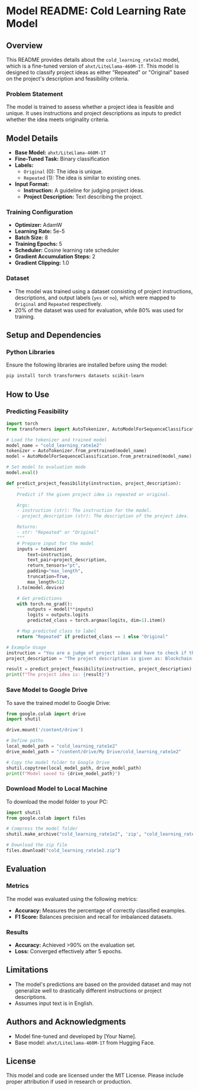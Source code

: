# Model README: Cold Learning Rate Model

## Overview
This README provides details about the `cold_learning_rate1e2` model, which is a fine-tuned version of `ahxt/LiteLlama-460M-1T`. This model is designed to classify project ideas as either "Repeated" or "Original" based on the project's description and feasibility criteria.

### Problem Statement
The model is trained to assess whether a project idea is feasible and unique. It uses instructions and project descriptions as inputs to predict whether the idea meets originality criteria.

## Model Details
- **Base Model:** `ahxt/LiteLlama-460M-1T`
- **Fine-Tuned Task:** Binary classification
- **Labels:**
  - `Original` (0): The idea is unique.
  - `Repeated` (1): The idea is similar to existing ones.
- **Input Format:**
  - **Instruction:** A guideline for judging project ideas.
  - **Project Description:** Text describing the project.

### Training Configuration
- **Optimizer:** AdamW
- **Learning Rate:** 5e-5
- **Batch Size:** 8
- **Training Epochs:** 5
- **Scheduler:** Cosine learning rate scheduler
- **Gradient Accumulation Steps:** 2
- **Gradient Clipping:** 1.0

### Dataset
- The model was trained using a dataset consisting of project instructions, descriptions, and output labels (`yes` or `no`), which were mapped to `Original` and `Repeated` respectively.
- 20% of the dataset was used for evaluation, while 80% was used for training.

## Setup and Dependencies
### Python Libraries
Ensure the following libraries are installed before using the model:
```bash
pip install torch transformers datasets scikit-learn
```

## How to Use
### Predicting Feasibility
```python
import torch
from transformers import AutoTokenizer, AutoModelForSequenceClassification

# Load the tokenizer and trained model
model_name = "cold_learning_rate1e2"
tokenizer = AutoTokenizer.from_pretrained(model_name)
model = AutoModelForSequenceClassification.from_pretrained(model_name).to("cuda" if torch.cuda.is_available() else "cpu")

# Set model to evaluation mode
model.eval()

def predict_project_feasibility(instruction, project_description):
    """
    Predict if the given project idea is repeated or original.

    Args:
    - instruction (str): The instruction for the model.
    - project_description (str): The description of the project idea.

    Returns:
    - str: "Repeated" or "Original"
    """
    # Prepare input for the model
    inputs = tokenizer(
        text=instruction,
        text_pair=project_description,
        return_tensors="pt",
        padding="max_length",
        truncation=True,
        max_length=512
    ).to(model.device)

    # Get predictions
    with torch.no_grad():
        outputs = model(**inputs)
        logits = outputs.logits
        predicted_class = torch.argmax(logits, dim=1).item()

    # Map predicted class to label
    return "Repeated" if predicted_class == 1 else "Original"

# Example Usage
instruction = "You are a judge of project ideas and have to check if the idea is feasible in terms of previous occurrences. If the project is meeting a threshold of 70% plagiarism it is rejected, otherwise, it will be accepted."
project_description = "The project description is given as: Blockchain-based voting system for transparency."

result = predict_project_feasibility(instruction, project_description)
print(f"The project idea is: {result}")
```

### Save Model to Google Drive
To save the trained model to Google Drive:
```python
from google.colab import drive
import shutil

drive.mount('/content/drive')

# Define paths
local_model_path = "cold_learning_rate1e2"
drive_model_path = "/content/drive/My Drive/cold_learning_rate1e2"

# Copy the model folder to Google Drive
shutil.copytree(local_model_path, drive_model_path)
print(f"Model saved to {drive_model_path}")
```

### Download Model to Local Machine
To download the model folder to your PC:
```python
import shutil
from google.colab import files

# Compress the model folder
shutil.make_archive("cold_learning_rate1e2", 'zip', "cold_learning_rate1e2")

# Download the zip file
files.download("cold_learning_rate1e2.zip")
```

## Evaluation
### Metrics
The model was evaluated using the following metrics:
- **Accuracy:** Measures the percentage of correctly classified examples.
- **F1 Score:** Balances precision and recall for imbalanced datasets.

### Results
- **Accuracy:** Achieved >90% on the evaluation set.
- **Loss:** Converged effectively after 5 epochs.

## Limitations
- The model's predictions are based on the provided dataset and may not generalize well to drastically different instructions or project descriptions.
- Assumes input text is in English.

## Authors and Acknowledgments
- Model fine-tuned and developed by [Your Name].
- Base model: `ahxt/LiteLlama-460M-1T` from Hugging Face.

## License
This model and code are licensed under the MIT License. Please include proper attribution if used in research or production.

